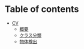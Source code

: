 # Table of contents

* [CV](cv.md)
  * [概要      ](cv/cv_001_summary.md)
  * [クラス分類](cv/cv_002_classification.md)
  * [物体検出  ](cv/cv_003_object_detection.md)
